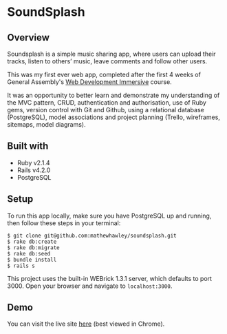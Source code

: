 # SoundSplash

## Overview
Soundsplash is a simple music sharing app, where users can upload their tracks, listen to others’ music, leave comments and follow other users.

This was my first ever web app, completed after the first 4 weeks of General Assembly's [Web Development Immersive](https://generalassemb.ly/education/web-development-immersive) course.

It was an opportunity to better learn and demonstrate my understanding of the MVC pattern, CRUD, authentication and authorisation, use of Ruby gems, version control with Git and Github, using a relational database (PostgreSQL), model associations and project planning (Trello, wireframes, sitemaps, model diagrams).

## Built with
* Ruby v2.1.4
* Rails v4.2.0
* PostgreSQL

## Setup
To run this app locally, make sure you have PostgreSQL up and running, then follow these steps in your terminal:

```
$ git clone git@github.com:mathewhawley/soundsplash.git
$ rake db:create
$ rake db:migrate
$ rake db:seed
$ bundle install
$ rails s
```
This project uses the built-in WEBrick 1.3.1 server, which defaults to port 3000. Open your browser and navigate to `localhost:3000`.

## Demo
You can visit the live site [here](http://soundsplash.herokuapp.com) (best viewed in Chrome).